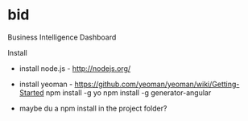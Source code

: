 bid
===

Business Intelligence Dashboard

Install
- install node.js - http://nodejs.org/

- install yeoman - https://github.com/yeoman/yeoman/wiki/Getting-Started
    npm install -g yo
    npm install -g generator-angular

- maybe du a npm install in the project folder?